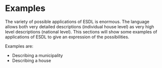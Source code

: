 # Examples

The variety of possible applications of ESDL is enormous. The language allows both very detailed descriptions (individual house level) as very high level descriptions (national level). This sections will show some examples of applications of ESDL to give an expression of the possibilities.

Examples are:
- Describing a municipality
- Describing a house



